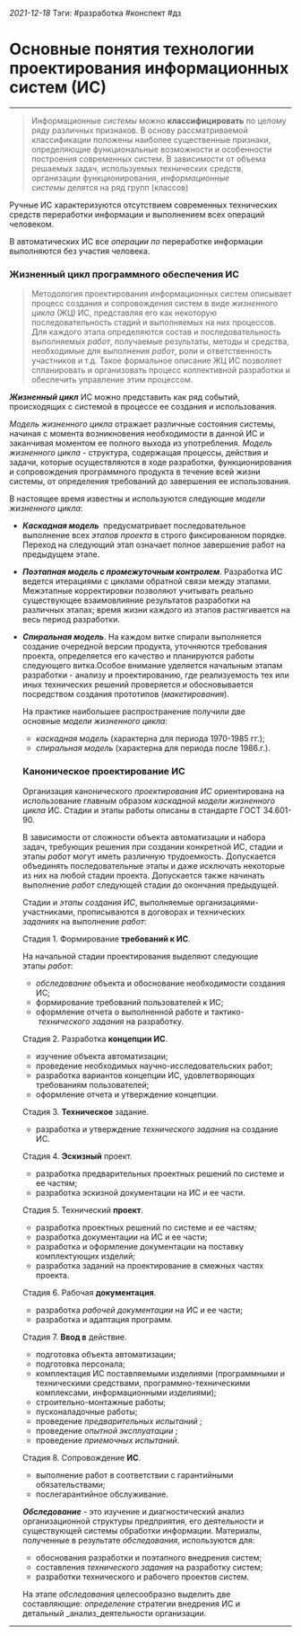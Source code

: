 *2021-12-18*
Тэги: #разработка #конспект #дз
# Основные понятия технологии проектирования информационных систем (ИС)
---

>Информационные _системы_ можно **классифицировать** по целому ряду различных признаков. В основу рассматриваемой классификации положены наиболее существенные признаки, определяющие функциональные возможности и особенности построения современных систем. В зависимости от объема решаемых задач, используемых технических средств, организации функционирования, _информационные системы_ делятся на ряд групп (классов)

Ручные ИС характеризуются отсутствием современных технических средств переработки информации и выполнением всех операций человеком.

В автоматических ИС все _операции_ _по_ переработке информации выполняются без участия человека.

### Жизненный цикл программного обеспечения ИС

>Методология проектирования информационных систем описывает процесс создания и сопровождения систем в виде _жизненного цикла_ (ЖЦ) ИС, представляя его как некоторую последовательность стадий и выполняемых на них процессов. Для каждого этапа определяются состав и последовательность выполняемых _работ_, получаемые результаты, методы и средства, необходимые для выполнения _работ_, роли и ответственность участников и т.д. Такое формальное описание ЖЦ ИС позволяет спланировать и организовать процесс коллективной разработки и обеспечить управление этим процессом.
    
**_Жизненный цикл_** ИС можно представить как ряд событий, происходящих с системой в процессе ее создания и использования.
    
_Модель жизненного цикла_ отражает различные состояния системы, начиная с момента возникновения необходимости в данной ИС и заканчивая моментом ее полного выхода из употребления. _Модель жизненного цикла_ - структура, содержащая процессы, действия и задачи, которые осуществляются в ходе разработки, функционирования и сопровождения программного продукта в течение всей жизни системы, от определения требований до завершения ее использования.
    
В настоящее время известны и используются следующие _модели жизненного цикла_:
    
- **_Каскадная модель_**  предусматривает последовательное выполнение всех _этапов проекта_ в строго фиксированном порядке. Переход на следующий этап означает полное завершение работ на предыдущем этапе.
- **_Поэтапная модель с промежуточным контролем_**. Разработка ИС ведется итерациями с циклами обратной связи между этапами. Межэтапные корректировки позволяют учитывать реально существующее взаимовлияние результатов разработки на различных этапах; время жизни каждого из этапов растягивается на весь период разработки.
- **_Спиральная модель_**. На каждом витке спирали выполняется создание очередной версии продукта, уточняются требования проекта, определяется его качество и планируются работы следующего витка.Особое внимание уделяется начальным этапам разработки - анализу и проектированию, где реализуемость тех или иных технических решений проверяется и обосновывается посредством создания прототипов (_макетирования_).
    
    На практике наибольшее распространение получили две основные _модели жизненного цикла_:
    
    -   _каскадная модель_ (характерна для периода 1970-1985 гг.);
    -   _спиральная модель_ (характерна для периода после 1986.г.).
    
    ### Каноническое проектирование ИС
    
    Организация канонического _проектирования ИС_ ориентирована на использование главным образом _каскадной модели жизненного цикла_ ИС. Стадии и этапы работы описаны в стандарте ГОСТ 34.601-90.
    
    В зависимости от сложности объекта автоматизации и набора задач, требующих решения при создании конкретной ИС, стадии и этапы _работ_ могут иметь различную трудоемкость. Допускается объединять последовательные этапы и даже исключать некоторые из них на любой стадии проекта. Допускается также начинать выполнение _работ_ следующей стадии до окончания предыдущей.
    
    Стадии и _этапы создания ИС_, выполняемые организациями-участниками, прописываются в договорах и технических _заданиях_ на выполнение _работ_:
    
    Стадия 1. Формирование **требований к ИС**.
    
    На начальной стадии проектирования выделяют следующие этапы _работ_:
    
    -   _обследование_ объекта и обоснование необходимости создания ИС;
    -   формирование требований пользователей к ИС;
    -   оформление отчета о выполненной работе и тактико- _технического задания_ на разработку.
    
    Стадия 2. Разработка **концепции ИС**.
    
    -   изучение объекта автоматизации;
    -   проведение необходимых научно-исследовательских работ;
    -   разработка вариантов концепции ИС, удовлетворяющих требованиям пользователей;
    -   оформление отчета и утверждение концепции.
    
    Стадия 3. **Техническое** задание.
    
    -   разработка и утверждение _технического задания_ на создание ИС.
    
    Стадия 4. **Эскизный** проект.
    
    -   разработка предварительных проектных решений по системе и ее частям;
    -   разработка эскизной документации на ИС и ее части.
    
    Стадия 5. Технический **проект**.
    
    -   разработка проектных решений по системе и ее частям;
    -   разработка документации на ИС и ее части;
    -   разработка и оформление документации на поставку комплектующих изделий;
    -   разработка заданий на проектирование в смежных частях проекта.
    
    Стадия 6. Рабочая **документация**.
    
    -   разработка _рабочей документации_ на ИС и ее части;
    -   разработка и адаптация программ.
    
    Стадия 7. **Ввод в** действие.
    
    -   подготовка объекта автоматизации;
    -   подготовка персонала;
    -   комплектация ИС поставляемыми изделиями (программными и техническими средствами, программно-техническими комплексами, информационными изделиями);
    -   строительно-монтажные работы;
    -   пусконаладочные работы;
    -   проведение _предварительных испытаний_ ;
    -   проведение _опытной эксплуатации_ ;
    -   проведение _приемочных испытаний_.
    
    Стадия 8. Сопровождение **ИС**.
    
    -   выполнение работ в соответствии с гарантийными обязательствами;
    -   послегарантийное обслуживание.
    
    **_Oбследование_** - это изучение и диагностический анализ организационной структуры предприятия, его деятельности и существующей системы обработки информации. Материалы, полученные в результате _обследования_, используются для:
    
    -   обоснования разработки и поэтапного внедрения систем;
    -   составления _технического задания_ на разработку систем;
    -   разработки технического и рабочего проектов систем.
    
    На этапе _обследования_ целесообразно выделить две составляющие: _определение_ стратегии внедрения ИС и детальный _анализ_деятельности организации.

---

